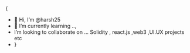 {
- 👋 Hi, I’m @harsh25
- 🌱 I’m currently learning ..,
- I’m looking to collaborate on ... Solidity , react.js ,web3 ,UI.UX projects etc
- }

<!---
harsh2569/harsh2569 is a ✨ special ✨ repository because its `README.md` (this file) appears on your GitHub profile.
You can click the Preview link to take a look at your changes.
--->
